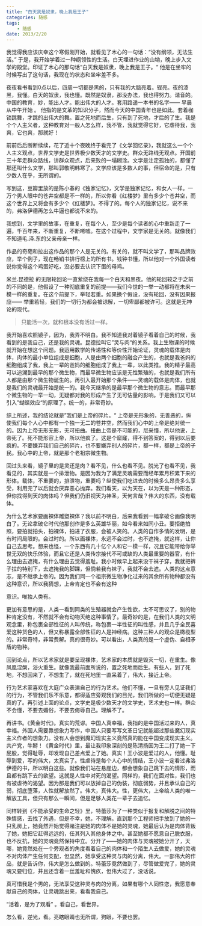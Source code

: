 ```yaml
---
title: "白天我是奴隶，晚上我是王子"
categories: 随感
tags: 
	- 随感
date: 2013/2/20
---
```




我觉得我应该庆幸这个寒假刚开始，就看见了木心的一句话：“没有纲领，无法生活。”  于是，我开始学着过一种纲领性的生活。白天埋进作业的山坳，晚上步入文学的殿堂。印证了木心的那句话“白天我是奴隶，晚上我是王子。“  他是在坐牢的时候写出了这句话，我现在的状态和坐牢差不多。

<!--more-->

夜夜看书看到0点以后，四周一切都是黑的，只有我的大脑亮着。锃亮。夜的漆黑，我懂。白天的奴隶，我也懂。既然是奴隶，那没办法，我也得努力。谐音的。中国的教育，妙，能出人才。能出伟大的人才。套用路遥一本书的名字—— 早晨从中午开始 。 他指的是文革的知识分子，然而今天的中国青年也是如此。套着枷锁跳舞，才跳的出伟大的舞。置之死地而后生，只有到了死地，才后的了生。我是个个人主义者，这种教育对一般人怎么样，我不管，我就觉得它好，它虐待我，我爽，它也爽，那就好！

前前后后断断续续，花了近十个夜晚终于看完了《文学回忆录》，我就这么一个个人主义观点，世界文学史是世界极少数天才的文学史。群众无路线无观点。开国前三十年走群众路线，讲群众观点，后来败的一塌糊涂。文学是注定孤独的，都懂了那还叫什么文学，那叫郭敬明韩寒了。文学应该是多数人的事，但宿命的是，只有少数人在乎，无所谓的。

写到这，豆瓣里放的是陈小春的《独家记忆》，文学是独家记忆，和女人一样。一万个男人眼中的苍井空都是不一样的，所以你看《红楼梦》里有多少个苍井空，而这个世界上又将会有多少个《红楼梦》。不得了的。每个人的独家记忆，说不来的，弗洛伊德再怎么牛逼也都说不来的。

我想到，文学里的故事，在重复，在每个人，至少是每个读者的心中重新走了一遍，千百年来，不断重复，不断唏嘘。在这个过程中，文学家是无关的。就像我们不知道毛.泽.东的父亲母亲一样。

作品的奇葩和拉出这作品的那个人是无关的。有关的，就不叫文学了，那叫品牌效应，举个例子，现在畅销书排行榜上的所有书。钱钟书懂，所以他对一个外国读者说你觉得这个鸡蛋好吃，没必要去认识下蛋的母鸡。

米兰.昆德拉 的无限轮回论一直萦绕在我每一个白天和黑夜。他的轮回较之于之前的不同的是，他假设了一种彻底重复的前提——我们今世的一举一动都将在未来一模一样的重复。在这个前提下，举轻若重。如果换个假设，没有轮回，没有因果报应—— 举重若轻，我们的一切行为都会被谅解，一切卑鄙都被许可。这就是无神论的现代。

>只能活一次，就和根本没有活过一样。

我开始喜欢照镜子，因为，我弄不明白。我不知道我对着镜子看着自己的时候，我看到的是我自己，还是我的灵魂。昆德拉叫它”灵与肉“的关系。我上生物课的时候就开始在想这个问题。我运用数学的传递性和等价性开始论证，灵魂的载体是肉体，肉体的最小单位组成是细胞，人是由两个细胞的融合产生的，也就是我爸妈的细胞组成了我，我上一辈的爸妈的细胞组成了我上一辈，以此类推。我的精子最高可以追溯到最早的那个微生物，而最早微生物应该是无性繁殖的，也就是我们所有人都是由那个微生物诞生的。再引入最开始那个条件——灵魂的载体是肉体，也就是我们的灵魂最开始是统一的。我今天继承的是最早那个微生物的意志。而最早那个微生物的一举一动，无疑都对我的形成产生了无可估量的影响。于是我们又可以引入”蝴蝶效应“的原理了。统一的，非常奇妙。

综上所述，我的结论就是”我们是上帝的碎片。“   上帝是无形象的，无善恶的，纵使我们每个人心中都有一个独一无二的苍井空，然而我们心中的上帝是绝对统一的。因为上帝无形无影，无可扭曲。扭曲上帝是不可能的，尼采懂，所以他说，上帝死了。死不能形容上帝，所以他疯了。这是个窟窿，得不到答案的，得到以后要疯的。不要嫌弃我们自己的碎片，也不要嫌弃别人的碎片，都一样，都是上帝的子民。我心中的上帝，就是那个老祖宗微生物。

回过头来看，镜子里的是灵还是肉？看不见，什么也看不见。脱光了也看不见，我看见的，其实就是一个排泄物。是因为我为了满足灵魂需要而经年累月积累下来的形体。载体，不重要的，排泄物，重要吗？纵使我们吃进去的时候多么昂贵多么享受，利用完了以后就会厌弃恶心抛弃。我们看天，以为天在，以为天是一种形态，但你找得到天的肉体吗？但我们仍旧视天为神圣，天何言哉？伟大的东西，没有载体。

为什么艺术家要画裸体雕塑裸体？我以前不明白，后来我看到一幅拿破仑画像我明白了。无论拿破仑时代他那创作是多么英雄华丽，如今看来如同小丑。要拒绝拍照，要拍就拍头，拍裸体，拍进了衣服，会被人笑的。人类的自作多情的发明，是有时间局限的。会过时的。所以画裸体，永远不会过时，也不遮掩，就这样，让你自己去思考。想来也怪，一个东西有几十亿个人和它一模一样，况且它能带给你举世无双的快乐体验，而且它还是人类传宗接代不可或缺的人类最重要的器官，有什么理由去遮掩，有什么理由去觉得羞耻。我小时候早上起来没干袜子穿，我就把裤子拉的特别下，去遮掩我的脚踝，但倘若我有袜子，我就不会去遮。人类的这点意志，是不继承上帝的。因为我们同一个祖宗微生物净化过来的其余所有物种都没有这种意识，所以我猜想，上帝肯定也不会有这种

意识。唯独人类有。

更加有意思的是，人类一看到同类的生殖器就会产生性欲，太不可思议了，别的物种肯定没有，不然就不会有动物灭绝这种事情了。最奇妙的是，在我们人类的文明观念里，称包裹全部性征的人叫传统，称包裹一半性征的叫性感，并且几乎全民喜爱这种货色的人，但又称暴露全部性征的人是神经病。这种三种人的观众是橄榄型的。非常奇特，非常费解。真的很奇妙。可以看出，人类真的是一个虚伪、自相矛盾的物种。

回到论点，所以艺术家就是要呈现裸体，艺术家的本质就是毁灭一切，在重生。像凤凰涅槃，浴火重生。就像我最前面所说的，置之死地而后生。有些人，到了死地，不想回来了，不想生了，就在死地里一直呆着了，伟大，接近上帝。

行为艺术家喜欢在大庭广众表演自己的行为艺术。他们不懂，一旦有旁人见证我们的行为，不管我们乐不乐意，都得适应旁观我们的目光，我们所做的一切便无疑是真的了。再引述上面的论点，文学史是极少数天才的文学史，艺术史也一样。群众不会懂，不要去媚俗，不要去侮辱自己。理解不了。

再讲书。《黄金时代》。真实的荒谬。中国人真幸福，我指的是中国活过来的人，真幸福。外国人需要靠想象力写作，中国人只要写写文革日记就能超过那些魔幻现实主义作者的想象力。没有人会想到魔幻现实主义竟然真的能在中国变成现实主义。共产党，牛掰！《黄金时代》里，最让我印象深刻的是陈清扬因为王二打了她一下屁股，觉得耻辱，却发现自己差点爱上了她。真实！王小波是爱过的人，他懂。耻辱到爱，写的伟大，太真实了。性虐待是每个人心中的情结，王小波一定看过弗洛伊德的书，所以明白这些。就像我们站在悬崖边，都会想象自己跳下去的情形，而且都有跳下去的欲望。这就是人性中对死的渴望。同样的，我们在面对性，我们也有被虐待的渴望。因为那是我们可以放掉自己的伪装，彻底弱势，并且承认自己的弱，彻底堕落，人性就解放然了。伟大，真伟大。性，更伟大，上帝给人类的唯一解放工具，但只有那么一瞬间，但是足够人类花一辈子去追忆。

同样转到《不能承受的生命之轻》里，特蕾莎为了一种类似于报复和解脱之间的特殊情感，去找了外遇，但是不幸，她，不理解。直到那个工程师把手放到了她的一只乳房上，她竟然开始觉得赌注是她的肉体不是她的灵魂，她最后认为是肉体背叛了她，她把它赶得远远的，任其列入其他身体之中。甚至她都不愿意自己脱衣服，也不反抗，她的灵魂竟然保持中立。分开了——她的肉体与灵魂被她分开了，天哪，她竟然处在一个旁观者的角度看着自己的肉体和一个陌生人去做爱，她的灵魂不对肉体产生任何支配，但显然，她享受这种灵与肉的分离，伟大。一部伟大的作品，就是告诉你，伟大是怎么做到的。特蕾莎竟然做到了，尽管做爱完了，她的灵魂又要归位，并且还含着一丝羞耻和愧疚，但伟大过了，没话说。

真可惜我是个男的，无法享受这种灵与肉的分离，如果有哪个人同性恋，我愿意奉献自己的肉体，让灵魂跳出来，看看我自己。

“活着，是为了观看”  。看自己，看世界。
        
怎么看，逆光，看。亮瞎眼睛也无所谓，狗眼，不要也罢。
        

